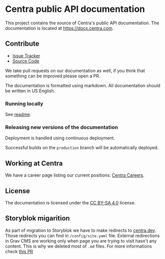 # Centra public API documentation

This project contains the source of Centra's public API documentation. The documentation is located at https://docs.centra.com.

## Contribute

- [Issue Tracker](https://github.com/centrahq/api-documentation/issues)
- [Source Code](https://github.com/centrahq/api-documentation)

We take pull requests on our documentation as well, if you think that something can be improved please open a PR.

The documentation is formatted using markdown. All
documentation should be written in US English.

### Running locally

See [readme](docs/run-locally.md).

### Releasing new versions of the documentation

Deployment is handled using continuous deployment.

Successful builds on the `production` branch will be automatically deployed.

## Working at Centra

We have a career page listing our current positions: [Centra Careers](https://careers.centra.com).

## License

The documentation is licensed under the [CC BY-SA 4.0](https://creativecommons.org/licenses/by-sa/4.0/?) license.

## Storyblok migarition

As part of migration to Storyblok we have to make redirects to [centra.dev](https://centra.dev). Those redirects you can find in `/config/site.yaml` file.
External redirections in Grav CMS are working only when page you are trying to visit hasn't any content. This is why we deleted most of `.md` files. For more informations check [this PR](https://github.com/centrahq/api-documentation/pull/666)
